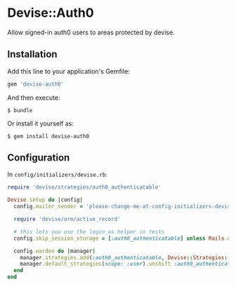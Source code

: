 # Devise::Auth0

Allow signed-in auth0 users to areas protected by devise.

## Installation

Add this line to your application's Gemfile:

```ruby
gem 'devise-auth0'
```

And then execute:

    $ bundle

Or install it yourself as:

    $ gem install devise-auth0

## Configuration

In `config/initializers/devise.rb`:

``` ruby
require 'devise/strategies/auth0_authenticatable'

Devise.setup do |config|
  config.mailer_sender = 'please-change-me-at-config-initializers-devise@example.com'

  require 'devise/orm/active_record'

  # this lets you use the login_as helper in tests
  config.skip_session_storage = [:auth0_authenticatable] unless Rails.env.test?

  config.warden do |manager|
    manager.strategies.add(:auth0_authenticatable, Devise::Strategies::Auth0Authenticatable)
    manager.default_strategies(scope: :user).unshift :auth0_authenticatable
  end
end
```
